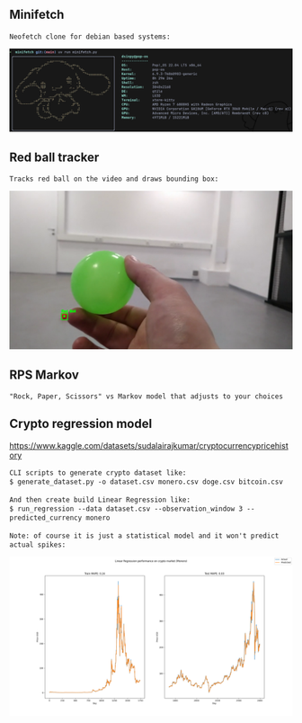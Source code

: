 ## Minifetch
    Neofetch clone for debian based systems:
![minifetch.png](assets/minifetch.png)

## Red ball tracker
    Tracks red ball on the video and draws bounding box:
![red-ball.png](assets/red-ball.png)

## RPS Markov
    "Rock, Paper, Scissors" vs Markov model that adjusts to your choices

## Crypto regression model
https://www.kaggle.com/datasets/sudalairajkumar/cryptocurrencypricehistory

    CLI scripts to generate crypto dataset like:
    $ generate_dataset.py -o dataset.csv monero.csv doge.csv bitcoin.csv

    And then create build Linear Regression like:
    $ run_regression --data dataset.csv --observation_window 3 --predicted_currency monero

    Note: of course it is just a statistical model and it won't predict actual spikes:
![crypto-prediction.png](assets/crypto-prediction.png)
